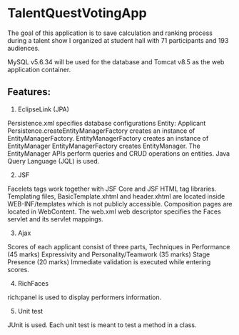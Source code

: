 # TalentQuestVotingApp

The goal of this application is to save calculation and ranking process during a talent show I organized at student hall with 71 participants and 193 audiences.

MySQL v5.6.34 will be used for the database and Tomcat v8.5 as the web application container.

## Features:
1. EclipseLink (JPA)

Persistence.xml specifies database configurations
Entity: Applicant
Persistence.createEntityManagerFactory creates an instance of EntityManagerFactory.
EntityManagerFactory creates an instance of EntityManager 
EntityManagerFactory creates EntityManager. The EntityManager APIs perform queries and CRUD operations on entities. Java Query Language (JQL) is used.

2. JSF

Facelets tags work together with JSF Core and JSF HTML tag libraries.
Templating files, BasicTemplate.xhtml and header.xhtml are located inside WEB-INF/templates which is not publicly accessible. 
Composition pages are located in WebContent.
The web.xml web descriptor specifies the Faces servlet and its servlet mappings.

3. Ajax

Scores of each applicant consist of three parts, 
Techniques in Performance (45 marks)
Expressivity and Personality/Teamwork (35 marks)
Stage Presence (20 marks)
Immediate validation is executed while entering scores.

4. RichFaces

rich:panel is used to display performers information.

5. Unit test

JUnit is used. Each unit test is meant to test a method in a class.
